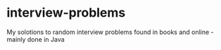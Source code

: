 # interview-problems
My solotions to random interview problems found in books and online - mainly done in Java